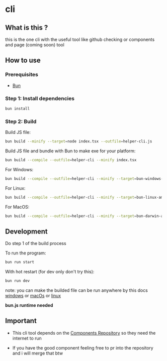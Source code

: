 # cli
## What is this ?
this is the one cli with the useful tool like github checking or components and page (coming soon) tool 
## How to use
### Prerequisites

- [Bun](https://bun.sh)

### Step 1: Install dependencies

```sh
bun install
```

### Step 2: Build

Build JS file:

```sh
bun build --minify --target=node index.tsx --outfile=helper-cli.js
```

Build JS file and bundle with Bun to make exe for your platform:

```sh
bun build --compile --outfile=helper-cli --minify index.tsx
```

For Windows:

```sh
bun build --compile --outfile=helper-cli --minify --target=bun-windows-amd64 index.tsx
```

For Linux:

```sh
bun build --compile --outfile=helper-cli --minify --target=bun-linux-amd64 index.tsx
```

For MacOS:

```sh
bun build --compile --outfile=helper-cli --minify --target=bun-darwin-arm64 index.tsx
```

## Development

Do step 1 of the build process

To run the program:

```sh
bun run start
```

With hot restart (for dev only don't try this):

```sh
bun run dev
```

note: you can make the builded file can be run anywhere by this docs
[windows](https://stackoverflow.com/questions/4822400/register-an-exe-so-you-can-run-it-from-any-command-line-in-windows) or [macOs](https://stackoverflow.com/questions/41187657/excute-program-from-anywhere-in-terminal) or [linux](https://stackoverflow.com/questions/56981754/how-to-make-a-programme-executable-anywhere-in-the-shell)


**bun.js runtime needed**


## Important
- This cli tool depends on the [Components Repository](https://github.com/code-ga/helper-cli-tool-repository) so they need the internet to run

- If you have the good component feeling free to pr into the repository and i will merge that btw